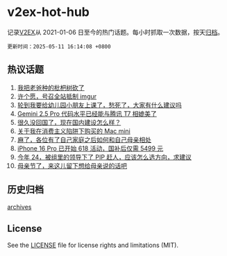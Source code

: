 # v2ex-hot-hub

 记录[V2EX](https://www.v2ex.com/)从 2021-01-06 日至今的热门话题。每小时抓取一次数据，按天[归档](archives)。

`更新时间：2025-05-11 16:14:08 +0800`

## 热议话题

1. [我把老爸种的枇杷树砍了](https://www.v2ex.com/t/1130950)
1. [许个愿，号召全站抵制 imgur](https://www.v2ex.com/t/1130961)
1. [轮到我要给幼儿园小朋友上课了，愁死了，大家有什么建议吗](https://www.v2ex.com/t/1130936)
1. [Gemini 2.5 Pro 代码水平已经能与腾讯 T7 相媲美了](https://www.v2ex.com/t/1130938)
1. [很久没回国了，现在国内建设怎么样？](https://www.v2ex.com/t/1130924)
1. [关于我在消费主义陷阱下购买的 Mac mini](https://www.v2ex.com/t/1130916)
1. [麻了，各位有了自己家庭之后如何和自己母亲相处](https://www.v2ex.com/t/1130925)
1. [iPhone 16 Pro 已开始 618 活动，国补后仅需 5499 元](https://www.v2ex.com/t/1130942)
1. [今年 24，被组里的领导下了 PIP 赶人，应该怎么选方向，求建议](https://www.v2ex.com/t/1130899)
1. [母亲节了，来这儿留下想给母亲说的话吧](https://www.v2ex.com/t/1130932)

## 历史归档

[archives](archives)

## License

See the [LICENSE](LICENSE) file for license rights and limitations (MIT).
